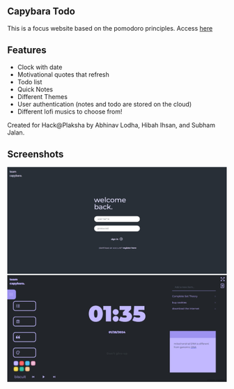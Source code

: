 ## Capybara Todo

This is a focus website based on the pomodoro principles. 
Access [here](https://capybara-todo.onrender.com)
## Features

- Clock with date
- Motivational quotes that refresh
- Todo list
- Quick Notes
- Different Themes
- User authentication (notes and todo are stored on the cloud)
- Different lofi musics to choose from!


Created for Hack@Plaksha by Abhinav Lodha, Hibah Ihsan, and Subham Jalan.

## Screenshots

![Authorization](public/ss1.jpeg)
![Website](public/ss2.jpeg)